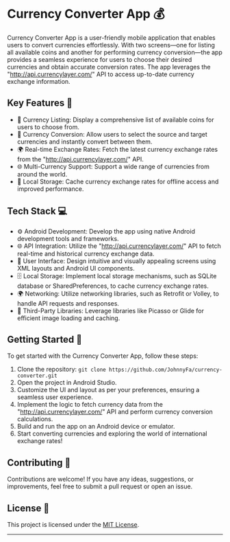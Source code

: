 # Currency Converter App 💰

Currency Converter App is a user-friendly mobile application that enables users to convert currencies effortlessly. With two screens—one for listing all available coins and another for performing currency conversion—the app provides a seamless experience for users to choose their desired currencies and obtain accurate conversion rates. The app leverages the "http://api.currencylayer.com/" API to access up-to-date currency exchange information.

## Key Features 🔑

- 💱 Currency Listing: Display a comprehensive list of available coins for users to choose from.
- 🔄 Currency Conversion: Allow users to select the source and target currencies and instantly convert between them.
- 🌍 Real-time Exchange Rates: Fetch the latest currency exchange rates from the "http://api.currencylayer.com/" API.
- 🌐 Multi-Currency Support: Support a wide range of currencies from around the world.
- 💾 Local Storage: Cache currency exchange rates for offline access and improved performance.

## Tech Stack 💻

- ⚙️ Android Development: Develop the app using native Android development tools and frameworks.
- 🌐 API Integration: Utilize the "http://api.currencylayer.com/" API to fetch real-time and historical currency exchange data.
- 📱 User Interface: Design intuitive and visually appealing screens using XML layouts and Android UI components.
- 🗄️ Local Storage: Implement local storage mechanisms, such as SQLite database or SharedPreferences, to cache currency exchange rates.
- 🌍 Networking: Utilize networking libraries, such as Retrofit or Volley, to handle API requests and responses.
- 🧰 Third-Party Libraries: Leverage libraries like Picasso or Glide for efficient image loading and caching.

## Getting Started 🚀

To get started with the Currency Converter App, follow these steps:

1. Clone the repository: `git clone https://github.com/JohnnyFa/currency-converter.git`
2. Open the project in Android Studio.
3. Customize the UI and layout as per your preferences, ensuring a seamless user experience.
4. Implement the logic to fetch currency data from the "http://api.currencylayer.com/" API and perform currency conversion calculations.
5. Build and run the app on an Android device or emulator.
6. Start converting currencies and exploring the world of international exchange rates!

## Contributing 🤝

Contributions are welcome! If you have any ideas, suggestions, or improvements, feel free to submit a pull request or open an issue.

## License 📜

This project is licensed under the [MIT License](LICENSE).

---
